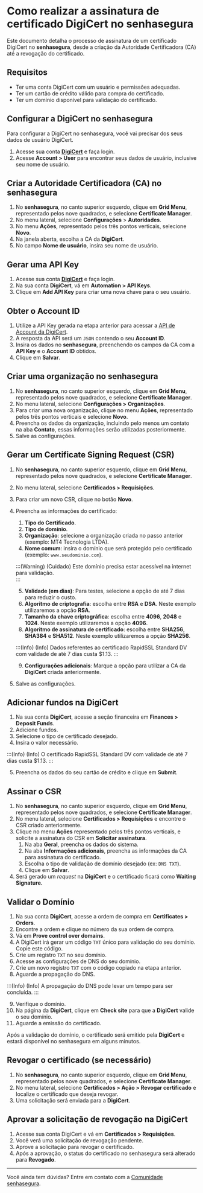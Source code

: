# Como realizar a assinatura de certificado DigiCert no senhasegura

Este documento detalha o processo de assinatura de um certificado DigiCert no **senhasegura**, desde a criação da Autoridade Certificadora (CA) até a revogação do certificado.

## Requisitos

* Ter uma conta DigiCert com um usuário e permissões adequadas.  
* Ter um cartão de crédito válido para compra do certificado.  
* Ter um domínio disponível para validação do certificado.

## Configurar a DigiCert no senhasegura

Para configurar a DigiCert no senhasegura, você vai precisar dos seus dados de usuário DigiCert.

1. Acesse sua conta [**DigiCert**](https://www.digicert.com/) e faça login.  
2. Acesse  **Account \> User** para encontrar seus dados de usuário, inclusive seu nome de usuário.

## Criar a Autoridade Certificadora (CA) no senhasegura

1. No **senhasegura**, no canto superior esquerdo, clique em **Grid Menu**, representado pelos nove quadrados, e selecione **Certificate Manager**.  
2. No menu lateral, selecione **Configurações** \> **Autoridades**.  
3. No menu **Ações**, representado pelos três pontos verticais, selecione **Novo**.  
4. Na janela aberta, escolha a CA da **DigiCert**.  
5. No campo **Nome de usuário**, insira seu nome de usuário.

## Gerar uma API Key

1. Acesse sua conta [**DigiCert**](https://www.digicert.com/) e faça login.  
2. Na sua conta **DigiCert**, vá em **Automation \> API Keys**.  
3. Clique em **Add API Key** para criar uma nova chave para o seu usuário.

## Obter o Account ID

1. Utilize a API Key gerada na etapa anterior para acessar a [API de Account da DigiCert](https://dev.digicert.com/en/certcentral-apis/services-api.html).  
2. A resposta da API será um `JSON` contendo o seu **Account ID**.  
3. Insira os dados no **senhasegura**, preenchendo os campos da CA com a **API Key** e o **Account ID** obtidos.   
4. Clique em **Salvar**.

## Criar uma organização no senhasegura

1. No **senhasegura**, no canto superior esquerdo, clique em **Grid Menu**, representado pelos nove quadrados, e selecione **Certificate Manager**.   
2. No menu lateral, selecione **Configurações \>** **Organizações**.  
3. Para criar uma nova organização, clique no menu **Ações**, representado pelos três pontos verticais e selecione **Novo**.  
4. Preencha os dados da organização, incluindo pelo menos um contato na aba **Contato**, essas informações serão utilizadas posteriormente.   
5. Salve as configurações.

## Gerar um Certificate Signing Request (CSR)

1. No **senhasegura**, no canto superior esquerdo, clique em **Grid Menu**, representado pelos nove quadrados, e selecione **Certificate Manager**.   
2. No menu lateral, selecione **Certificados > Requisições**.  
3. Para criar um novo CSR, clique no botão **Novo**.  
4. Preencha as informações do certificado:  
   1. **Tipo do Certificado**.  
   2. **Tipo de domínio**.  
   3. **Organização**: selecione a organização criada no passo anterior (exemplo: MT4 Tecnologia LTDA).  
   4. **Nome comum**: insira o domínio que será protegido pelo certificado (exemplo: `www.seudominio.com`).  

    :::(Warning) (Cuidado)
    Este domínio precisa estar acessível na internet para validação.  
    :::

   5. **Validade (em dias)**: Para testes, selecione a opção de até 7 dias para reduzir o custo.  
   6. **Algoritmo de criptografia**: escolha entre **RSA** e **DSA**. Neste exemplo utilizaremos a opção **RSA**.  
   7. **Tamanho da chave criptográfica**: escolha entre **4096**, **2048** e **1024**.  Neste exemplo utilizaremos a opção **4096**.   
   8. **Algoritmo de assinatura de certificado**: escolha entre **SHA256**, **SHA384** e **SHA512**. Neste exemplo utilizaremos a opção **SHA256**. 

    :::(Info) (Info)
    Dados referentes ao certificado RapidSSL Standard DV com validade de até 7 dias custa $1.13.
    :::

    9. **Configurações adicionais**: Marque a opção para utilizar a CA da **DigiCert** criada anteriormente.  
5. Salve as configurações.

## Adicionar fundos na DigiCert

1. Na sua conta **DigiCert**, acesse a seção financeira em **Finances > Deposit Funds**. 
2. Adicione fundos.  
3. Selecione o tipo de certificado desejado.  
4. Insira o valor necessário.  

:::(Info) (Info)
 O certificado RapidSSL Standard DV com validade de até 7 dias custa $1.13. 
:::

5. Preencha os dados do seu cartão de crédito e clique em **Submit**.

## Assinar o CSR

1. No **senhasegura**, no canto superior esquerdo, clique em **Grid Menu**, representado pelos nove quadrados, e selecione **Certificate Manager**.   
2. No menu lateral, selecione **Certificados > Requisições** e encontre o CSR criado anteriormente.  
3. Clique no menu **Ações** representado pelos três pontos verticais, e solicite a assinatura do CSR em **Solicitar assinatura**.  
   1. Na aba **Geral**, preencha os dados do sistema.  
   2. Na aba **Informações adicionais**, preencha as informações da CA para assinatura do certificado.  
   3. Escolha o tipo de validação de domínio desejado (ex: `DNS TXT`).  
   4. Clique em **Salvar**.  
4. Será gerado um *request* na **DigiCert** e o certificado ficará como **Waiting Signature.**

## Validar o Domínio

1. Na sua conta **DigiCert**, acesse a ordem de compra em **Certificates > Orders**.  
2. Encontre a ordem e clique no número da sua ordem de compra.  
3. Vá em **Prove control over domains**.  
4. A DigiCert irá gerar um código `TXT` único para validação do seu domínio. Copie este código.  
5. Crie um registro `TXT` no seu domínio.  
6. Acesse as configurações de DNS do seu domínio.  
7. Crie um novo registro `TXT` com o código copiado na etapa anterior.  
8. Aguarde a propagação do DNS.

:::(Info) (Info)
A propagação do DNS pode levar um tempo para ser concluída.
:::

9. Verifique o domínio.  
10. Na página da **DigiCert**, clique em **Check site** para que a **DigiCert** valide o seu domínio.  
11. Aguarde a emissão do certificado.

Após a validação do domínio, o certificado será emitido pela **DigiCert** e estará disponível no senhasegura em alguns minutos.

## Revogar o certificado (se necessário)

1. No **senhasegura**, no canto superior esquerdo, clique em **Grid Menu**, representado pelos nove quadrados, e selecione **Certificate Manager**.  
2. No menu lateral, selecione **Certificados > Ação > Revogar certificado** e localize o certificado que deseja revogar.  
3. Uma solicitação será enviada para a **DigiCert**.

## Aprovar a solicitação de revogação na DigiCert

1. Acesse sua conta DigiCert e vá em **Certificados \> Requisições**.  
2. Você verá uma solicitação de revogação pendente.  
3. Aprove a solicitação para revogar o certificado.  
4. Após a aprovação, o status do certificado no senhasegura será alterado para **Revogado**.

---

Você ainda tem dúvidas? Entre em contato com a [Comunidade senhasegura](https://community.senhasegura.io/).